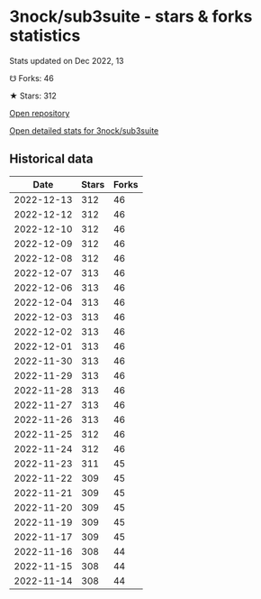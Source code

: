 # 3nock/sub3suite - stars & forks statistics

Stats updated on Dec 2022, 13

☋ Forks: 46

★ Stars: 312

[Open repository](https://github.com/3nock/sub3suite)

[Open detailed stats for 3nock/sub3suite](https://reviewgithub.com/rep/3nock/sub3suite)

## Historical data
| Date | Stars | Forks |
|------|-------|-------|
| 2022-12-13 | 312 | 46 | 
| 2022-12-12 | 312 | 46 | 
| 2022-12-10 | 312 | 46 | 
| 2022-12-09 | 312 | 46 | 
| 2022-12-08 | 312 | 46 | 
| 2022-12-07 | 313 | 46 | 
| 2022-12-06 | 313 | 46 | 
| 2022-12-04 | 313 | 46 | 
| 2022-12-03 | 313 | 46 | 
| 2022-12-02 | 313 | 46 | 
| 2022-12-01 | 313 | 46 | 
| 2022-11-30 | 313 | 46 | 
| 2022-11-29 | 313 | 46 | 
| 2022-11-28 | 313 | 46 | 
| 2022-11-27 | 313 | 46 | 
| 2022-11-26 | 313 | 46 | 
| 2022-11-25 | 312 | 46 | 
| 2022-11-24 | 312 | 46 | 
| 2022-11-23 | 311 | 45 | 
| 2022-11-22 | 309 | 45 | 
| 2022-11-21 | 309 | 45 | 
| 2022-11-20 | 309 | 45 | 
| 2022-11-19 | 309 | 45 | 
| 2022-11-17 | 309 | 45 | 
| 2022-11-16 | 308 | 44 | 
| 2022-11-15 | 308 | 44 | 
| 2022-11-14 | 308 | 44 | 

